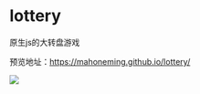 # lottery
原生js的大转盘游戏

预览地址：https://mahoneming.github.io/lottery/

![](https://mahoneming.github.io/lottery/images/eventDetails.jpg)
